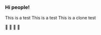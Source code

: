 ### Hi people!

This is a test
This is a test
This is a clone test

:sparkling_heart:
:sparkling_heart:
:sparkling_heart:
:sparkling_heart:
